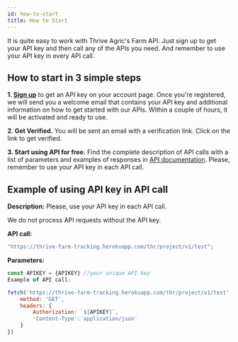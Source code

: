 ```yaml
---
id: how-to-start
title: How to Start
---
```


It is quite easy to work with Thrive Agric's Farm API. Just sign up to get your API key and then call any of the APIs you need.
And remember to use your API key in every API call.

## How to start in 3 simple steps

**1. [Sign up][thrive-agric]** to get an API key on your account page.
Once you're registered, we will send you a welcome email that contains your API key and additional information on how to get started with our APIs. Within a couple of hours, it will be activated and ready to use.

**2. Get Verified.**
You will be sent an email with a verification link. Click on the link to get verified.

**3. Start using API for free.**
Find the complete description of API calls with a list of parameters and examples of responses in [API documentation][api].
Please, remember to use your API key in each API call.

[thrive-agric]: https://www.thriveagric.com/developers/getapi
[api]: http://localhost:3000/docs/farm

## Example of using API key in API call

**Description:**
Please, use your API key in each API call.

We do not process API requests without the API key.

**API call:**

```javascript
"https://thrive-farm-tracking.herokuapp.com/thr/project/v1/test";
```

**Parameters:**

```javascript
const APIKEY = {APIKEY} //your unique API key
Example of API call:

fetch('https://thrive-farm-tracking.herokuapp.com/thr/project/v1/test', {
    method: 'GET',
    headers: {
        Authorization: `${APIKEY}`,
        'Content-Type':'application/json'
    }
})

```
